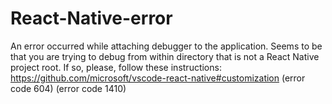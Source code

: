 # React-Native-error
An error occurred while attaching debugger to the application. Seems to be that you are trying to debug from within directory that is not a React Native project root.   If so, please, follow these instructions: https://github.com/microsoft/vscode-react-native#customization (error code 604) (error code 1410)
